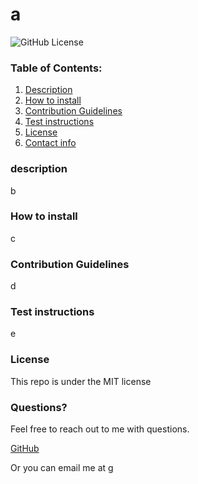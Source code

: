 
# a
![GitHub License](https://img.shields.io/badge/license-MIT-blue.svg)

### Table of Contents:
1. [Description](#description)
2. [How to install](#How)
3. [Contribution Guidelines](#Contribution)
4. [Test instructions](#Test)
5. [License](#License)
8. [Contact info](#Questions?)

### description
b

### How to install
c

### Contribution Guidelines
d

### Test instructions
e

### License
This repo is under the MIT license

### Questions?
Feel free to reach out to me with questions. 

[GitHub](#https://github.com/f) 

Or you can email me at g
